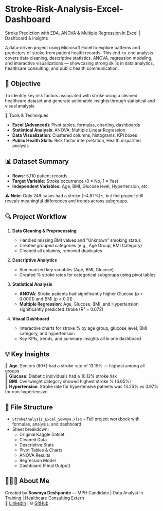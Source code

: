 # Stroke-Risk-Analysis-Excel-Dashboard
Stroke Prediction with EDA, ANOVA &amp; Multiple Regression in Excel | Dashboard &amp; Insights

A data-driven project using Microsoft Excel to explore patterns and predictors of stroke from patient health records. This end-to-end analysis covers data cleaning, descriptive statistics, ANOVA, regression modeling, and interactive visualizations — showcasing strong skills in data analytics, healthcare consulting, and public health communication.

## 📌 Objective
To identify key risk factors associated with stroke using a cleaned healthcare dataset and generate actionable insights through statistical and visual analysis.

🔧 Tools & Techniques
- **Excel (Advanced)**: Pivot tables, formulas, charting, dashboards  
- **Statistical Analysis**: ANOVA, Multiple Linear Regression  
- **Data Visualization**: Clustered columns, histograms, KPI boxes  
- **Public Health Skills**: Risk factor interpretation, Health disparities analysis

## 📊 Dataset Summary
- **Rows:** 5,110 patient records  
- **Target Variable:** Stroke occurrence (0 = No, 1 = Yes)  
- **Independent Variables:** Age, BMI, Glucose level, Hypertension, etc.

⚠️ **Note**: Only 249 cases had a stroke (~4.87%)*, but the project still reveals meaningful differences and trends across subgroups.

## 🔍 Project Workflow

1. **Data Cleaning & Preprocessing**
   - Handled missing BMI values and "Unknown" smoking status
   - Created grouped categories (e.g., Age Group, BMI Category)
   - Cleaned all columns, removed duplicates

2. **Descriptive Analytics**
   - Summarized key variables (Age, BMI, Glucose)  
   - Created % stroke rates for categorical subgroups using pivot tables  

3. **Statistical Analysis**
   - **ANOVA**: Stroke patients had significantly higher Glucose (p < 0.0001) and BMI (p < 0.01)
   - **Multiple Regression**: Age, Glucose, BMI, and Hypertension significantly predicted stroke (R² = 0.072)

4. **Visual Dashboard**
   - Interactive charts for stroke % by age group, glucose level, BMI category, and hypertension  
   - Key KPIs, trends, and summary insights all in one dashboard

## 💡 Key Insights
  🔹 **Age**: Seniors (60+) had a stroke rate of 13.15% — highest among all groups  
  🔹 **Glucose**: Diabetic individuals had a 10.12% stroke risk  
  🔹 **BMI**: Overweight category showed highest stroke % (6.65%)  
  🔹 **Hypertension**: Stroke rate for hypertensive patients was 13.25% vs 3.97% for non-hypertensive  

## 📁 File Structure
- `StrokeAnalysis_Excel_Sowmya.xlsx` – Full project workbook with formulas, analysis, and dashboard  
- Sheet breakdown:
  - Original Kaggle Datset 
  - Cleaned Data
  - Descriptive Stats
  - Pivot Tables & Charts
  - ANOVA Results
  - Regression Model
  - Dashboard (Final Output)

## 👩🏻‍💻 About Me
Created by **Sowmya Deshpande** — MPH Candidate | Data Analyst in Training | Healthcare Consulting Extern  
🔗 [LinkedIn](https://linkedin.com/in/sowmyadeshpande) | 🌐 [GitHub](https://github.com/DeshpandeSowmya)
